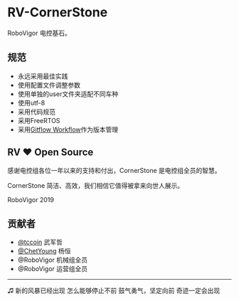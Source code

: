 # RV-CornerStone

RoboVigor 电控基石。

## 规范

- 永远采用最佳实践
- 使用配置文件调整参数
- 使用单独的user文件夹适配不同车种
- 使用utf-8
- 采用代码规范
- 采用FreeRTOS
- 采用[Gitflow Workflow](https://www.atlassian.com/git/tutorials/comparing-workflows/gitflow-workflow)作为版本管理

## RV ❤ Open Source

感谢电控组各位一年以来的支持和付出，CornerStone 是电控组全员的智慧。

CornerStone 简洁、高效，我们相信它值得被拿来向世人展示。

RoboVigor 2019

## 贡献者

- [@tccoin](https://github.com/tccoin) 武军哲
- [@ChetYoung](https://github.com/ChetYoung) 杨恒
- @RoboVigor 机械组全员
- @RoboVigor 运营组全员

---

♫
新的风暴已经出现
怎么能够停止不前
鼓气勇气，坚定向前
奇迹一定会出现
